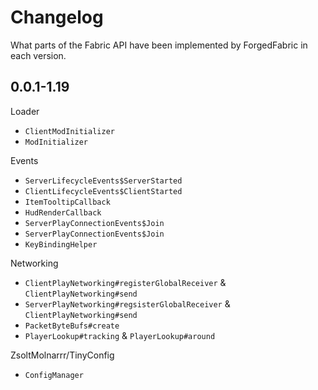 # Changelog

What parts of the Fabric API have been implemented by ForgedFabric in each version.  


## 0.0.1-1.19

Loader
- `ClientModInitializer`
- `ModInitializer`

Events
- `ServerLifecycleEvents$ServerStarted`
- `ClientLifecycleEvents$ClientStarted`
- `ItemTooltipCallback`
- `HudRenderCallback`
- `ServerPlayConnectionEvents$Join`
- `ServerPlayConnectionEvents$Join`
- `KeyBindingHelper`

Networking
- `ClientPlayNetworking#registerGlobalReceiver` & `ClientPlayNetworking#send`
- `ServerPlayNetworking#regsisterGlobalReceiver` & `ClientPlayNetworking#send`
- `PacketByteBufs#create`
- `PlayerLookup#tracking` & `PlayerLookup#around`

ZsoltMolnarrr/TinyConfig
- `ConfigManager`

